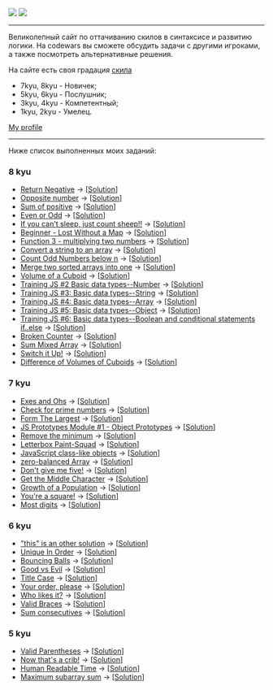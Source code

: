 ![](https://www.codewars.com/assets/logos/logo-square-red-big-c74ae0e7a89b33acd3beb1f08229630391934650e3bbd30ddc40e8be5bbfc71e.png)
![](https://images.app.goo.gl/rvjEBYevT7VEBHMr9)

---

Великолепный сайт по оттачиванию скилов в синтаксисе и развитию логики. На codewars вы сможете обсудить задачи с другими игроками, а также посмотреть альтернативные решения.

На сайте есть своя градация [скила](https://www.codewars.com/about)

- 7kyu, 8kyu - Новичек;
- 5kyu, 6kyu - Послушник;
- 3kyu, 4kyu - Компетентный;
- 1kyu, 2kyu - Умелец.

[My profile](https://www.codewars.com/users/Rubis-7)

---

Ниже список выполненных моих заданий:

### <a name="8kyu">8 kyu</a>
  * [Return Negative](https://www.codewars.com/kata/55685cd7ad70877c23000102/train/javascript) -> [[Solution](./SolutionsJS/8kyu/ReturnNegative.js)]
  * [Opposite number](https://www.codewars.com/kata/56dec885c54a926dcd001095/train/javascript) -> [[Solution](./SolutionsJS/8kyu/OppositeNumber.js)]
  * [Sum of positive](https://www.codewars.com/kata/5715eaedb436cf5606000381/train/javascript) -> [[Solution](./SolutionsJS/8kyu/SumOfPositive.js)]
  * [Even or Odd](https://www.codewars.com/kata/53da3dbb4a5168369a0000fe/solutions/javascript) -> [[Solution](./SolutionsJS/8kyu/EvenOrOdd.js)]
  * [If you can't sleep, just count sheep!!](https://www.codewars.com/kata/5b077ebdaf15be5c7f000077/solutions/javascript) -> [[Solution](./SolutionsJS/8kyu/IfYouCan'tSleep,JustCountSheep!!.js)]
  * [Beginner - Lost Without a Map](https://www.codewars.com/kata/57f781872e3d8ca2a000007e/solutions/javascript) -> [[Solution](./SolutionsJS/8kyu/Beginner-LostWithoutAMap.js)]
  * [Function 3 - multiplying two numbers](https://www.codewars.com/kata/523b66342d0c301ae400003b/solutions/javascript) -> [[Solution](./SolutionsJS/8kyu/Function3-MultiplyingTwoNumbers.js)]
  * [Convert a string to an array](https://www.codewars.com/kata/57e76bc428d6fbc2d500036d/solutions/javascript) -> [[Solution](./SolutionsJS/8kyu/ConvertAStringToAnArray.js)]
  * [Count Odd Numbers below n](https://www.codewars.com/kata/59342039eb450e39970000a6/solutions/javascript) -> [[Solution](./SolutionsJS/8kyu/CountOddNumbersBelowN.js)]
  * [Merge two sorted arrays into one](https://www.codewars.com/kata/5899642f6e1b25935d000161/train/javascript) -> [[Solution](./SolutionsJS/8kyu/MergeTwoSortedArraysIntoOne.js)]
  * [Volume of a Cuboid](https://www.codewars.com/kata/58261acb22be6e2ed800003a/train/javascript) -> [[Solution](./SolutionsJS/8kyu/VolumeOfACuboid.js)]
  * [Training JS #2 Basic data types--Number](https://www.codewars.com/kata/571edd157e8954bab500032d) -> [[Solution](./SolutionsJS/8kyu/TrainingJS2BasicDataTypesNumber.js)]
  * [Training JS #3: Basic data types--String](https://www.codewars.com/kata/571edea4b625edcb51000d8e) -> [[Solution](./SolutionsJS/8kyu/TrainingJS3BasicDataTypesString.js)]
  * [Training JS #4: Basic data types--Array](https://www.codewars.com/kata/571effabb625ed9b0600107a) -> [[Solution](./SolutionsJS/8kyu/TrainingJS4BasicDataTypesArray.js)]
  * [Training JS #5: Basic data types--Object](https://www.codewars.com/kata/571f1eb77e8954a812000837) -> [[Solution](./SolutionsJS/8kyu/TrainingJS5BasicDataTypesObject.js)]
  * [Training JS #6: Basic data types--Boolean and conditional statements if..else](https://www.codewars.com/kata/571f832f07363d295d001ba8) -> [[Solution](./SolutionsJS/8kyu/TrainingJS6BasicDataTypesBooleanAndConditionalStatementsIfElse.js)]
  * [Broken Counter](https://www.codewars.com/kata/526471539d52735c620000c6/javascript) -> [[Solution](./SolutionsJS/8kyu/BrokenCounter.js)]
  * [Sum Mixed Array](https://www.codewars.com/kata/57eaeb9578748ff92a000009/javascript) -> [[Solution](./SolutionsJS/8kyu/SumMixedArray.js)]
  * [Switch it Up!](https://www.codewars.com/kata/5808dcb8f0ed42ae34000031/javascript) -> [[Solution](./SolutionsJS/8kyu/SwitchItUp!.js)]
  * [Difference of Volumes of Cuboids](https://www.codewars.com/kata/58cb43f4256836ed95000f97/solutions/javascript) -> [[Solution](./SolutionsJS/8kyu/DifferenceOfVolumesOfCuboids.js)]
### <a name="7kyu">7 kyu</a>
  * [Exes and Ohs](https://www.codewars.com/kata/55908aad6620c066bc00002a/solutions/javascript) -> [[Solution](./SolutionsJS/7kyu/ExesAndOhs.js)]
  * [Check for prime numbers](https://www.codewars.com/kata/53daa9e5af55c184db00025f/train/javascript) -> [[Solution](./SolutionsJS/7kyu/CheckForPrimeNumbers.js)]
  * [Form The Largest](https://www.codewars.com/kata/5a4ea304b3bfa89a9900008e/javascript) -> [[Solution](./SolutionsJS/7kyu/FormTheLargest.js)]
  * [JS Prototypes Module #1 - Object Prototypes](https://www.codewars.com/kata/557e508a47c7e9adf9000062/javascript) -> [[Solution](./SolutionsJS/7kyu/JSPrototypesModule1ObjectPrototypes.js)]
  * [Remove the minimum](https://www.codewars.com/kata/563cf89eb4747c5fb100001b) -> [[Solution](./SolutionsJS/7kyu/RemoveTheMinimum.js)]
  * [Letterbox Paint-Squad](https://www.codewars.com/kata/letterbox-paint-squad/train/javascript) -> [[Solution](./SolutionsJS/7kyu/LetterboxPaintSquad.js)]
  * [JavaScript class-like objects](https://www.codewars.com/kata/javascript-class-like-objects/train/javascript) -> [[Solution](./SolutionsJS/7kyu/JavaScriptClasslikeObjects.js)]
  * [zero-balanced Array](https://www.codewars.com/kata/zero-balanced-array/train/javascript) -> [[Solution](./SolutionsJS/7kyu/ZeroBalancedArray.js)]
  * [Don't give me five!](https://www.codewars.com/kata/5813d19765d81c592200001a/train/javascript) -> [[Solution](./SolutionsJS/7kyu/Don'tGiveMeFive!.js)]
  * [Get the Middle Character](https://www.codewars.com/kata/get-the-middle-character/train/javascript) -> [[Solution](./SolutionsJS/7kyu/GetTheMiddleCharacter.js)]
  * [Growth of a Population](https://www.codewars.com/kata/growth-of-a-population/train/javascript) -> [[Solution](./SolutionsJS/7kyu/GrowthOfAPopulation.js)]
  * [You're a square!](https://www.codewars.com/kata/youre-a-square/train/javascript) -> [[Solution](./SolutionsJS/7kyu/You'reASquare!.js)]
  * [Most digits](https://www.codewars.com/kata/most-digits/train/javascript) -> [[Solution](./SolutionsJS/7kyu/MostDigits.js)]
  ### <a name="6kyu">6 kyu</a>
  * ["this" is an other solution](https://www.codewars.com/kata/54834b3559e638b39d0009a2/solutions/javascript) -> [[Solution](./SolutionsJS/6kyu/thisIsAnOtherSolution.js)]
  * [Unique In Order](https://www.codewars.com/kata/54e6533c92449cc251001667/train/javascript) -> [[Solution](./SolutionsJS/6kyu/UniqueInOrder.js)]
  * [Bouncing Balls](https://www.codewars.com/kata/bouncing-balls/train/javascript) -> [[Solution](./SolutionsJS/6kyu/BouncingBalls.js)]
  * [Good vs Evil](https://www.codewars.com/kata/52761ee4cffbc69732000738 ) -> [[Solution](./SolutionsJS/6kyu/GoodVsEvil.js)]
  * [Title Case](https://www.codewars.com/kata/title-case/javascript) -> [[Solution](./SolutionsJS/6kyu/TitleCase.js)]
  * [Your order, please](https://www.codewars.com/kata/your-order-please/train/javascript) -> [[Solution](./SolutionsJS/6kyu/YourOrderPlease.js)]
  * [Who likes it?](https://www.codewars.com/kata/5266876b8f4bf2da9b000362/train/javascript) -> [[Solution](./SolutionsJS/6kyu/WholikesIt.js)]
  * [Valid Braces](https://www.codewars.com/kata/valid-braces/train/javascript) -> [[Solution](./SolutionsJS/6kyu/ValidBraces.js)]
  * [Sum consecutives](https://www.codewars.com/kata/sum-consecutives/train/javascript) -> [[Solution](./SolutionsJS/6kyu/SumConsecutives.js)]
  ### <a name="5kyu">5 kyu</a>
  * [Valid Parentheses](https://www.codewars.com/kata/52774a314c2333f0a7000688/train/javascript) -> [[Solution](./SolutionsJS/5kyu/ValidParentheses.js)]
  * [Now that's a crib!](https://www.codewars.com/kata/58360d112fb0ba255300008b/train/javascript) -> [[Solution](./SolutionsJS/5kyu/NowThat'sACrib!.js)]
  * [Human Readable Time](https://www.codewars.com/kata/human-readable-time/train/javascript) -> [[Solution](./SolutionsJS/5kyu/HumanReadableTime.js)]
  * [Maximum subarray sum](https://www.codewars.com/kata/maximum-subarray-sum/train/javascript) -> [[Solution](./SolutionsJS/5kyu/MaximumSubarraySum.js)]
